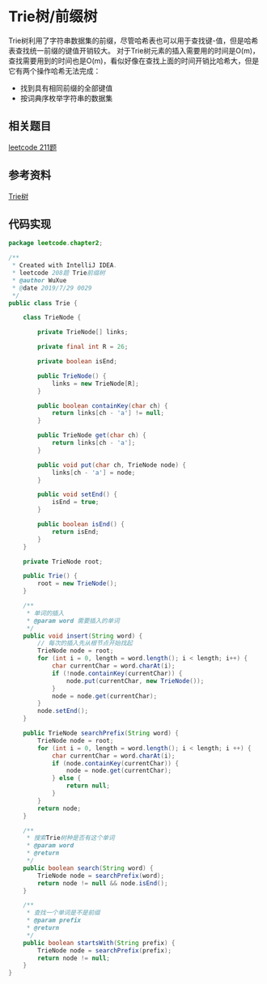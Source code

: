 # Trie树/前缀树
Trie树利用了字符串数据集的前缀，尽管哈希表也可以用于查找键-值，但是哈希表查找统一前缀的键值开销较大。
对于Trie树元素的插入需要用的时间是O(m)，查找需要用到的时间也是O(m)，看似好像在查找上面的时间开销比哈希大，但是它有两个操作哈希无法完成：
+ 找到具有相同前缀的全部键值
+ 按词典序枚举字符串的数据集

## 相关题目
[leetcode 211题](https://leetcode-cn.com/problems/add-and-search-word-data-structure-design/)

## 参考资料
[Trie树](https://leetcode-cn.com/problems/implement-trie-prefix-tree/solution/shi-xian-trie-qian-zhui-shu-by-leetcode/)

## 代码实现
``` java
package leetcode.chapter2;

/**
 * Created with IntelliJ IDEA.
 * leetcode 208题 Trie前缀树
 * @author WuXue
 * @date 2019/7/29 0029
 */
public class Trie {

    class TrieNode {

        private TrieNode[] links;

        private final int R = 26;

        private boolean isEnd;

        public TrieNode() {
            links = new TrieNode[R];
        }

        public boolean containKey(char ch) {
            return links[ch - 'a'] != null;
        }

        public TrieNode get(char ch) {
            return links[ch - 'a'];
        }

        public void put(char ch, TrieNode node) {
            links[ch - 'a'] = node;
        }

        public void setEnd() {
            isEnd = true;
        }

        public boolean isEnd() {
            return isEnd;
        }
    }

    private TrieNode root;

    public Trie() {
        root = new TrieNode();
    }

    /**
     * 单词的插入
     * @param word 需要插入的单词
     */
    public void insert(String word) {
        // 每次的插入先从根节点开始找起
        TrieNode node = root;
        for (int i = 0, length = word.length(); i < length; i++) {
            char currentChar = word.charAt(i);
            if (!node.containKey(currentChar)) {
                node.put(currentChar, new TrieNode());
            }
            node = node.get(currentChar);
        }
        node.setEnd();
    }

    public TrieNode searchPrefix(String word) {
        TrieNode node = root;
        for (int i = 0, length = word.length(); i < length; i ++) {
            char currentChar = word.charAt(i);
            if (node.containKey(currentChar)) {
                node = node.get(currentChar);
            } else {
                return null;
            }
        }
        return node;
    }

    /**
     * 搜索Trie树种是否有这个单词
     * @param word
     * @return
     */
    public boolean search(String word) {
        TrieNode node = searchPrefix(word);
        return node != null && node.isEnd();
    }

    /**
     * 查找一个单词是不是前缀
     * @param prefix
     * @return
     */
    public boolean startsWith(String prefix) {
        TrieNode node = searchPrefix(prefix);
        return node != null;
    }
}

```
